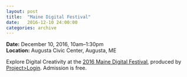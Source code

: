 ```yaml
---
layout: post
title:  "Maine Digital Festival"
date:   2016-12-10 24:00:00
categories: archive
---
```

<p>
<strong>Date:</strong> December 10, 2016, 10am–1:30pm<br>
<strong>Location:</strong> Augusta Civic Center, Augusta, ME
</p>
<p>Explore Digital Creativity at the <a target='_blank' href='http://projectlogin.com/maine-digital-festival/'>2016 Maine Digital Festival</a>, produced by <a target='_blank' href='http://projectlogin.com/'>Project>Login</a>. Admission is free.</p>
